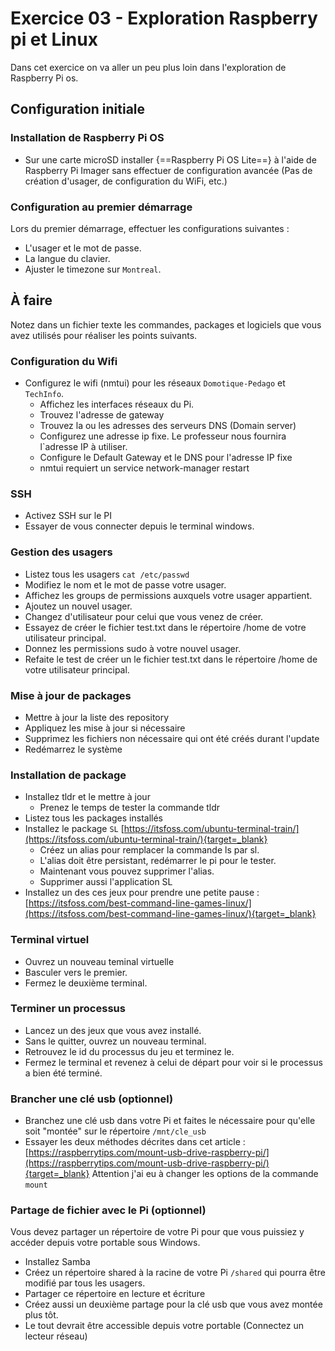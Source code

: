 # Exercice 03 - Exploration Raspberry pi et Linux

Dans cet exercice on va aller un peu plus loin dans l'exploration de Raspberry Pi os. 

## Configuration initiale

### Installation de Raspberry Pi OS

- Sur une carte microSD installer {==Raspberry Pi OS Lite==} à l'aide de Raspberry Pi Imager sans effectuer de configuration avancée (Pas de création d'usager, de configuration du WiFi, etc.)

### Configuration au premier démarrage

Lors du premier démarrage, effectuer les configurations suivantes : 

- L'usager et le mot de passe.
- La langue du clavier.
- Ajuster le timezone sur `Montreal`.

## À faire

Notez dans un fichier texte les commandes, packages et logiciels que vous avez utilisés pour réaliser les points suivants.

### Configuration du Wifi

- Configurez le wifi (nmtui) pour les réseaux `Domotique-Pedago` et `TechInfo`. 
    - Affichez les interfaces réseaux du Pi.
	- Trouvez l'adresse de gateway
	- Trouvez la ou les adresses des serveurs DNS (Domain server)
	- Configurez une adresse ip fixe. Le professeur nous fournira l`adresse IP à utiliser. 
	- Configure le Default Gateway et le DNS pour l'adresse IP fixe
	- nmtui requiert un service network-manager restart

### SSH

- Activez SSH sur le PI
- Essayer de vous connecter depuis le terminal windows.

### Gestion des usagers

- Listez tous les usagers `cat /etc/passwd`
- Modifiez le nom et le mot de passe votre usager.
- Affichez les groups de permissions auxquels votre usager appartient.
- Ajoutez un nouvel usager.
- Changez d'utilisateur pour celui que vous venez de créer.
- Essayez de créer le fichier test.txt dans le répertoire /home de votre utilisateur principal.
- Donnez les permissions sudo à votre nouvel usager. 
- Refaite le test de créer un le fichier test.txt dans le répertoire /home de votre utilisateur principal.

### Mise à jour de packages

- Mettre à jour la liste des repository
- Appliquez les mise à jour si nécessaire
- Supprimez les fichiers non nécessaire qui ont été créés durant l'update
- Redémarrez le système

### Installation de package

- Installez tldr et le mettre à jour
	- Prenez le temps de tester la commande tldr
- Listez tous les packages installés
- Installez le package `SL` [https://itsfoss.com/ubuntu-terminal-train/](https://itsfoss.com/ubuntu-terminal-train/){target=_blank}
	- Créez un alias pour remplacer la commande ls par sl.
	- L'alias doit être persistant, redémarrer le pi pour le tester.
	- Maintenant vous pouvez supprimer l'alias.
	- Supprimer aussi l'application SL 
- Installez un des ces jeux pour prendre une petite pause : [https://itsfoss.com/best-command-line-games-linux/](https://itsfoss.com/best-command-line-games-linux/){target=_blank}

### Terminal virtuel

- Ouvrez un nouveau teminal virtuelle
- Basculer vers le premier.
- Fermez le deuxième terminal.

### Terminer un processus

- Lancez un des jeux que vous avez installé.
- Sans le quitter, ouvrez un nouveau terminal.
- Retrouvez le id du processus du jeu et terminez le.
- Fermez le terminal et revenez à celui de départ pour voir si le processus a bien été terminé.

### Brancher une clé usb (optionnel)

- Branchez une clé usb dans votre Pi et faites le nécessaire pour qu'elle soit "montée" sur le répertoire `/mnt/cle_usb`
- Essayer les deux méthodes décrites dans cet article : [https://raspberrytips.com/mount-usb-drive-raspberry-pi/](https://raspberrytips.com/mount-usb-drive-raspberry-pi/){target=_blank} Attention j'ai eu à changer les options de la commande `mount`

### Partage de fichier avec le Pi (optionnel)

Vous devez partager un répertoire de votre Pi pour que vous puissiez y accéder depuis votre portable sous Windows.

- Installez Samba
- Créez un répertoire shared à la racine de votre Pi `/shared` qui pourra être modifié par tous les usagers.
- Partager ce répertoire en lecture et écriture
- Créez aussi un deuxième partage pour la clé usb que vous avez montée plus tôt.
- Le tout devrait être accessible depuis votre portable (Connectez un lecteur réseau)
